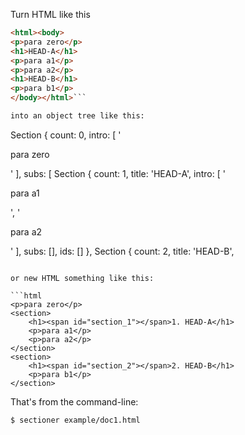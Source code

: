 
Turn HTML like this

```html
<html><body>
<p>para zero</p>
<h1>HEAD-A</h1>
<p>para a1</p>
<p>para a2</p>
<h1>HEAD-B</h1>
<p>para b1</p>
</body></html>```

into an object tree like this:

```
Section {
  count: 0,
  intro: [ '<p>para zero</p>' ],
  subs:
   [ Section { count: 1, title: 'HEAD-A', 
               intro: [ '<p>para a1</p>', '<p>para a2</p>' ],
               subs: [], ids: [] },
     Section { count: 2, title: 'HEAD-B',
```

or new HTML something like this:

```html
<p>para zero</p>
<section>
    <h1><span id="section_1"></span>1. HEAD-A</h1>
    <p>para a1</p>
    <p>para a2</p>
</section>
<section>
    <h1><span id="section_2"></span>2. HEAD-B</h1>
    <p>para b1</p>
</section>
```

That's from the command-line:
```bash
$ sectioner example/doc1.html
```

